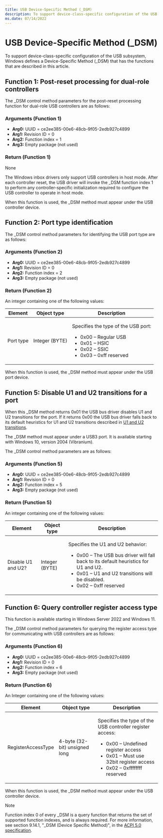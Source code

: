 ```yaml
---
title: USB Device-Specific Method (_DSM)
description: To support device-class-specific configuration of the USB subsystem, Windows defines a Device-Specific Method (_DSM) that has the functions that are described in this article.
ms.date: 07/14/2022
---
```


# USB Device-Specific Method (_DSM)

To support device-class-specific configuration of the USB subsystem, Windows defines a Device-Specific Method (_DSM) that has the functions that are described in this article.

## Function 1: Post-reset processing for dual-role controllers

The _DSM control method parameters for the post-reset processing function for dual-role USB controllers are as follows:

### Arguments (Function 1)

- **Arg0:** UUID = ce2ee385-00e6-48cb-9f05-2edb927c4899
- **Arg1:** Revision ID = 0
- **Arg2:** Function index = 1
- **Arg3:** Empty package (not used)

### Return (Function 1)

None

The Windows inbox drivers only support USB controllers in host mode. After each controller reset, the USB driver will invoke the _DSM function index 1 to perform any controller-specific initialization required to configure the USB controller to operate in host mode.

When this function is used, the _DSM method must appear under the USB controller device.

## Function 2: Port type identification

The _DSM control method parameters for identifying the USB port type are as follows:

### Arguments (Function 2)

- **Arg0:** UUID = ce2ee385-00e6-48cb-9f05-2edb927c4899
- **Arg1:** Revision ID = 0
- **Arg2:** Function index = 2
- **Arg3:** Empty package (not used)

### Return (Function 2)

An integer containing one of the following values:

<table>
  <thead>
    <th>Element</th>
    <th>Object type</th>
    <th>Description</th>
  </thead>
  <tbody>
    <tr>
      <td>Port type</td>
      <td>Integer (BYTE)</td>
      <td><p>Specifies the type of the USB port:</p>
        <ul>
          <li>0x00 – Regular USB</li>
          <li>0x01 – HSIC</li>
          <li>0x02 – SSIC</li>
          <li>0x03 – 0xff reserved</li>
        </ul>
      </td>
    </tr>
  </tbody>
</table>

When this function is used, the _DSM method must appear under the USB port device.

## Function 5: Disable U1 and U2 transitions for a port

When this _DSM method returns 0x01 the USB bus driver disables U1 and U2 transitions for the port. If it returns 0x00 the USB bus driver falls back to its default heuristics for U1 and U2 transitions described in [U1 and U2 transitions](/windows-hardware/drivers/usbcon/u1-and-u2-transitions).

The _DSM method must appear under a USB3 port. It is available starting with Windows 10, version 2004 (Vibranium).

The _DSM control method parameters are as follows:

### Arguments (Function 5)

- **Arg0:** UUID = ce2ee385-00e6-48cb-9f05-2edb927c4899
- **Arg1:** Revision ID = 0
- **Arg2:** Function index = 5
- **Arg3:** Empty package (not used)

### Return (Function 5)

An integer containing one of the following values:

<table>
  <thead>
    <th>Element</th>
    <th>Object type</th>
    <th>Description</th>
  </thead>
  <tbody>
    <tr>
      <td>Disable U1 and U2?</td>
      <td>Integer (BYTE)</td>
      <td><p>Specifies the U1 and U2 behavior:</p>
        <ul>
          <li>0x00 – The USB bus driver will fall back to its default heuristics for U1 and U2.</li>
          <li>0x01 – U1 and U2 transitions will be disabled.</li>
          <li>0x02 – 0xff reserved</li>
        </ul>
      </td>
    </tr>
  </tbody>
</table>

## Function 6: Query controller register access type

This function is available starting in Windows Server 2022 and Windows 11.

The _DSM control method parameters for querying the register access type for communicating with USB controllers are as follows:

### Arguments (Function 6)

- **Arg0:** UUID = ce2ee385-00e6-48cb-9f05-2edb927c4899
- **Arg1:** Revision ID = 0
- **Arg2:** Function index = 6
- **Arg3:** Empty package (not used)

### Return (Function 6)

An Integer containing one of the following values:

<table>
  <thead>
    <th>Element</th>
    <th>Object type</th>
    <th>Description</th>
  </thead>
  <tbody>
    <tr>
      <td>RegisterAccessType</td>
      <td>4-byte (32-bit) unsigned long</td>
      <td><p>Specifies the type of the USB controller register access:</p>
        <ul>
          <li>0x00 – Undefined register access</li>
          <li>0x01 – Must use 32bit register access</li>
          <li>0x02 – 0xffffffff reserved</li>
        </ul>
      </td>
    </tr>
  </tbody>
</table>

When this function is used, the _DSM method must appear under the USB controller device.

> [!NOTE]
> Function index 0 of every _DSM is a query function that returns the set of supported function indexes, and is always required. For more information, see section 9.14.1, "_DSM (Device Specific Method)", in the [ACPI 5.0 specification](https://uefi.org/specifications).
